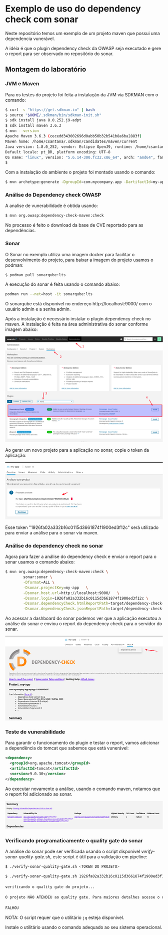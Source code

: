# Exemplo de uso do dependency check com sonar

Neste repositório temos um exemplo de um projeto maven que possui uma dependencia vunerável.

A idéia é que o plugin dependency check da OWASP seja executado e gere o report para ser observado no repositório do sonar.

## Montagem do laboratório 

### JVM e Maven
Para os testes do projeto foi feita a instalação da JVM via SDKMAN com o comando:

```bash
$ curl -s "https://get.sdkman.io" | bash
$ source "$HOME/.sdkman/bin/sdkman-init.sh"
$ sdk install java 8.0.252.j9-adpt
$ sdk install maven 3.6.3
$ mvn --version
Apache Maven 3.6.3 (cecedd343002696d0abb50b32b541b8a6ba2883f)
Maven home: /home/csantana/.sdkman/candidates/maven/current
Java version: 1.8.0_252, vendor: Eclipse OpenJ9, runtime: /home/csantana/.sdkman/candidates/java/8.0.252.j9-adpt/jre
Default locale: pt_BR, platform encoding: UTF-8
OS name: "linux", version: "5.6.14-300.fc32.x86_64", arch: "amd64", family: "unix"
$
```

Com a instalação do ambiente o projeto foi montado usando o comando:

```bash
$ mvn archetype:generate -DgroupId=com.mycompany.app -DartifactId=my-app -DarchetypeArtifactId=maven-archetype-quickstart -DarchetypeVersion=1.4 -DinteractiveMode=false
```
### Análise do Dependency check OWASP

A analise de vunerabilidade é obtida usando: 

```bash
$ mvn org.owasp:dependency-check-maven:check
```

No processo é feito o download da base de CVE reportado para as dependências.

### Sonar

O Sonar no exemplo utiliza uma imagem docker para facilitar o desenvolvimento do projeto, para baixar a imagem do projeto usamos o podman:

```bash
$ podman pull sonarqube:lts
```

A execução do sonar é feita usando o comando abaixo:

```bash
podman run --net=host -it sonarqube:lts
```
O sonarqube está disponível no endereço http://localhost:9000/ com o usuário admin e a senha admin.

Após a instalação é necessário instalar o plugin dependency check no maven. A instalação é feita na área administrativa do sonar conforme imagem abaixo:

![Instalação do plugin dependency check no sonar](images/sonar-install-dependency-check.png)

Ao gerar um novo projeto para a aplicação no sonar, copie o token da aplicação:

![Novo projeto - token da aplicação](images/my-app-token.png)

Esse token "1926fa02a332b16c0115d3661874f1900ed3f12c" será utilizado para enviar a análise para o sonar via maven.

### Análise do dependency check no sonar

Agora para fazer a análise do dependency check e enviar o report para o sonar usamos o comando abaixo: 


```bash
$ mvn org.owasp:dependency-check-maven:check \
        sonar:sonar \
        -Dformat=ALL \
        -Dsonar.projectKey=my-app   \
        -Dsonar.host.url=http://localhost:9000/   \
        -Dsonar.login=1926fa02a332b16c0115d3661874f1900ed3f12c \
        -Dsonar.dependencyCheck.htmlReportPath=target/dependency-check-report.html \
        -Dsonar.dependencyCheck.jsonReportPath=target/dependency-check-report.json
```

Ao acessar a dashboard do sonar podemos ver que a aplicação executou a análise do sonar e enviou o report do dependency check para o servidor do sonar.

![Novo projeto - resultado do dependency check](images/my-app-result.png)

### Teste de vunerabilidade 

Para garantir o funcionamento do plugin e testar o report, vamos adicionar a dependência do tomcat que sabemos que está vunerável:

```xml
<dependency>
  <groupId>org.apache.tomcat</groupId>
  <artifactId>tomcat</artifactId>
  <version>9.0.30</version>
</dependency>
```

Ao executar novamente a análise, usando o comando maven, notamos que o report foi adicionado ao sonar.

![Novo projeto - resultado do dependency check](images/dependency-check-result-fail.png)


### Verificando programaticamente o quality gate do sonar 

A análise do sonar pode ser verificada usando o script disponível *verify-sonar-quality-gate.sh*, este script é útil para a validação em pipeline:

```bash
$ ./verify-sonar-quality-gate.sh <TOKEN DO PROJETO>
```

```bash
$ ./verify-sonar-quality-gate.sh 1926fa02a332b16c0115d3661874f1900ed3f12c

verificando o quality gate do projeto...

O projeto NÃO ATENDEU ao quality gate. Para maiores detalhes acesse o dashboard do projeto em: http://localhost:9000/dashboard?id=my-app

FALHOU
```
NOTA: O script requer que o utilitário `jq` esteja disponível. 

Instale o utilitário usando o comando adequado ao seu sistema operacional.